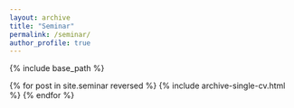 ```yaml
---
layout: archive
title: "Seminar"
permalink: /seminar/
author_profile: true
---
```


{% include base_path %}

{% for post in site.seminar reversed %}
  {% include archive-single-cv.html %}
{% endfor %}
